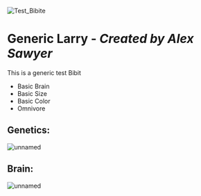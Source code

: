 ![Test_Bibite](https://user-images.githubusercontent.com/12953812/163606730-d9603a03-4740-478b-b616-dc2107bdb4ab.png)
# Generic Larry - _Created by Alex Sawyer_ 
This is a generic test Bibit

* Basic Brain
* Basic Size
* Basic Color
* Omnivore
## Genetics:
![unnamed](https://user-images.githubusercontent.com/12953812/163608207-dc54dad2-4957-4e1a-8d12-64ff106a3c73.png) 
## Brain:
![unnamed](https://user-images.githubusercontent.com/12953812/163608229-85e7c52e-1b22-41b9-909c-4512d89f7d52.png)



